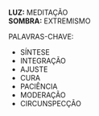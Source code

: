 **LUZ:** MEDITAÇÃO  
**SOMBRA:** EXTREMISMO

PALAVRAS-CHAVE:
- SÍNTESE
- INTEGRAÇÃO
- AJUSTE
- CURA
- PACIÊNCIA
- MODERAÇÃO
- CIRCUNSPECÇÃO